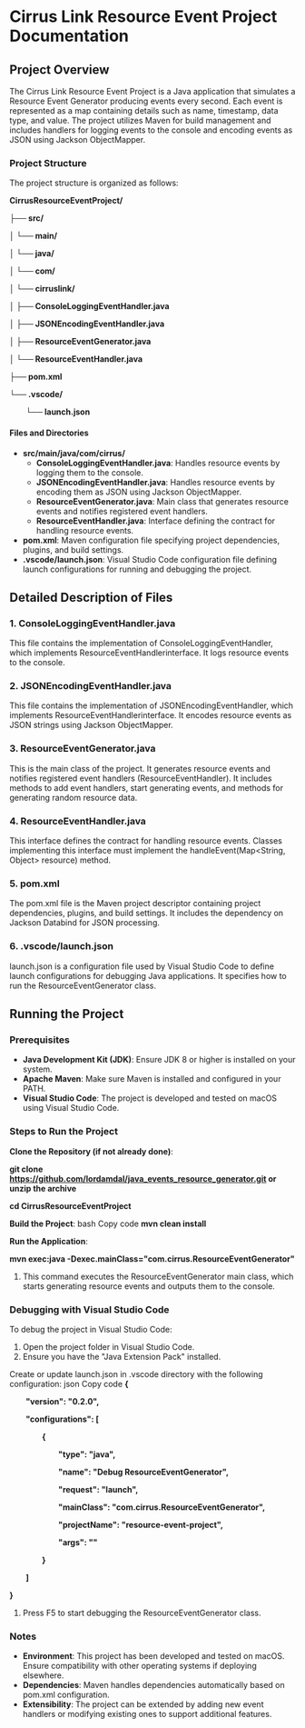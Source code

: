 ﻿# <a name="_hroe8050m8vs"></a>**Cirrus Link Resource Event Project Documentation**
## <a name="_j7xquaot6wwi"></a>**Project Overview**
The Cirrus Link Resource Event Project is a Java application that simulates a Resource Event Generator producing events every second. Each event is represented as a map containing details such as name, timestamp, data type, and value. The project utilizes Maven for build management and includes handlers for logging events to the console and encoding events as JSON using Jackson ObjectMapper.
### <a name="_ekdj2f71d4ul"></a>**Project Structure**
The project structure is organized as follows:

**CirrusResourceEventProject/**

**├── src/**

**│   └── main/**

**│       └── java/**

**│           └── com/**

**│               └── cirruslink/**

**│                   ├── ConsoleLoggingEventHandler.java**

**│                   ├── JSONEncodingEventHandler.java**

**│                   ├── ResourceEventGenerator.java**

**│                   └── ResourceEventHandler.java**

**├── pom.xml**

**└── .vscode/**

`    `**└── launch.json**

#### <a name="_4w4rc1xx64o1"></a>**Files and Directories**
- **src/main/java/com/cirrus/**
  - **ConsoleLoggingEventHandler.java**: Handles resource events by logging them to the console.
  - **JSONEncodingEventHandler.java**: Handles resource events by encoding them as JSON using Jackson ObjectMapper.
  - **ResourceEventGenerator.java**: Main class that generates resource events and notifies registered event handlers.
  - **ResourceEventHandler.java**: Interface defining the contract for handling resource events.
- **pom.xml**: Maven configuration file specifying project dependencies, plugins, and build settings.
- **.vscode/launch.json**: Visual Studio Code configuration file defining launch configurations for running and debugging the project.
## <a name="_5uo583hivxah"></a>**Detailed Description of Files**
### <a name="_f62u6v3evona"></a>**1. ConsoleLoggingEventHandler.java**
This file contains the implementation of ConsoleLoggingEventHandler, which implements ResourceEventHandlerinterface. It logs resource events to the console.
### <a name="_co7mvason7ix"></a>**2. JSONEncodingEventHandler.java**
This file contains the implementation of JSONEncodingEventHandler, which implements ResourceEventHandlerinterface. It encodes resource events as JSON strings using Jackson ObjectMapper.
### <a name="_t0g9qrt52y5e"></a>**3. ResourceEventGenerator.java**
This is the main class of the project. It generates resource events and notifies registered event handlers (ResourceEventHandler). It includes methods to add event handlers, start generating events, and methods for generating random resource data.
### <a name="_qvrdmip7bo2u"></a>**4. ResourceEventHandler.java**
This interface defines the contract for handling resource events. Classes implementing this interface must implement the handleEvent(Map<String, Object> resource) method.
### <a name="_gh0ef42o6wte"></a>**5. pom.xml**
The pom.xml file is the Maven project descriptor containing project dependencies, plugins, and build settings. It includes the dependency on Jackson Databind for JSON processing.
### <a name="_kp5lou2pej9"></a>**6. .vscode/launch.json**
launch.json is a configuration file used by Visual Studio Code to define launch configurations for debugging Java applications. It specifies how to run the ResourceEventGenerator class.
## <a name="_n6edjhq8bwk"></a>**Running the Project**
### <a name="_ct9zdj5xjefw"></a>**Prerequisites**
- **Java Development Kit (JDK)**: Ensure JDK 8 or higher is installed on your system.
- **Apache Maven**: Make sure Maven is installed and configured in your PATH.
- **Visual Studio Code**: The project is developed and tested on macOS using Visual Studio Code.
### <a name="_9hbnr7nwh88z"></a>**Steps to Run the Project**
**Clone the Repository (if not already done)**:

**git clone https://github.com/lordamdal/java_events_resource_generator.git or unzip the archive**

**cd CirrusResourceEventProject**

**Build the Project**:
bash
Copy code
**mvn clean install**

**Run the Application**:

**mvn exec:java -Dexec.mainClass="com.cirrus.ResourceEventGenerator"**

1. This command executes the ResourceEventGenerator main class, which starts generating resource events and outputs them to the console.
### <a name="_q5vwj449llsx"></a>**Debugging with Visual Studio Code**
To debug the project in Visual Studio Code:

1. Open the project folder in Visual Studio Code.
1. Ensure you have the "Java Extension Pack" installed.

Create or update launch.json in .vscode directory with the following configuration:
json
Copy code
**{**

`    `**"version": "0.2.0",**

`    `**"configurations": [**

`        `**{**

`            `**"type": "java",**

`            `**"name": "Debug ResourceEventGenerator",**

`            `**"request": "launch",**

`            `**"mainClass": "com.cirrus.ResourceEventGenerator",**

`            `**"projectName": "resource-event-project",**

`            `**"args": ""**

`        `**}**

`    `**]**

**}**

1. Press F5 to start debugging the ResourceEventGenerator class.
### <a name="_yi4yj9e145c"></a>**Notes**
- **Environment**: This project has been developed and tested on macOS. Ensure compatibility with other operating systems if deploying elsewhere.
- **Dependencies**: Maven handles dependencies automatically based on pom.xml configuration.
- **Extensibility**: The project can be extended by adding new event handlers or modifying existing ones to support additional features.

